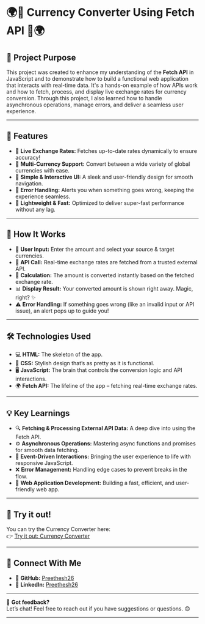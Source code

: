 # 🌍💱 **Currency Converter Using Fetch API** 💱🌍

## 🎯 **Project Purpose**  
This project was created to enhance my understanding of the **Fetch API** in JavaScript and to demonstrate how to build a functional web application that interacts with real-time data. It's a hands-on example of how APIs work and how to fetch, process, and display live exchange rates for currency conversion. Through this project, I also learned how to handle asynchronous operations, manage errors, and deliver a seamless user experience.

---

## 🚀 **Features**  
- 🌟 **Live Exchange Rates:** Fetches up-to-date rates dynamically to ensure accuracy!  
- 🌟 **Multi-Currency Support:** Convert between a wide variety of global currencies with ease.  
- 🌟 **Simple & Interactive UI:** A sleek and user-friendly design for smooth navigation.  
- 🌟 **Error Handling:** Alerts you when something goes wrong, keeping the experience seamless.  
- 🌟 **Lightweight & Fast:** Optimized to deliver super-fast performance without any lag.

---

## 🔧 **How It Works**  
- 📝 **User Input:** Enter the amount and select your source & target currencies.  
- 🔄 **API Call:** Real-time exchange rates are fetched from a trusted external API.  
- 💸 **Calculation:** The amount is converted instantly based on the fetched exchange rate.  
- 📊 **Display Result:** Your converted amount is shown right away. Magic, right? ✨  
- ⚠️ **Error Handling:** If something goes wrong (like an invalid input or API issue), an alert pops up to guide you!

---

## 🛠️ **Technologies Used**  
- 💻 **HTML:** The skeleton of the app.  
- 🎨 **CSS:** Stylish design that’s as pretty as it is functional.  
- 🖥️ **JavaScript:** The brain that controls the conversion logic and API interactions.  
- 🌍 **Fetch API:** The lifeline of the app – fetching real-time exchange rates.

---

## 💡 **Key Learnings**  
- 🔍 **Fetching & Processing External API Data:** A deep dive into using the Fetch API.  
- ⚙️ **Asynchronous Operations:** Mastering async functions and promises for smooth data fetching.  
- 💬 **Event-Driven Interactions:** Bringing the user experience to life with responsive JavaScript.  
- ❌ **Error Management:** Handling edge cases to prevent breaks in the flow.  
- 🚀 **Web Application Development:** Building a fast, efficient, and user-friendly web app.


---
## 🔗 **Try it out!**  
You can try the Currency Converter here:  
👉 [Try it out: Currency Converter]()

---


## 🔗 **Connect With Me**  
- 💼 **GitHub:** [Preethesh26](https://github.com/Preethesh26)  
- 👔 **LinkedIn:** [Preethesh26](https://www.linkedin.com/in/Preethesh26/)


---
💌 **Got feedback?**  
Let’s chat! Feel free to reach out if you have suggestions or questions. 😊

---

